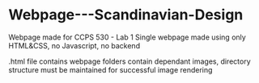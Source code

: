 # Webpage---Scandinavian-Design
 Webpage made for CCPS 530 - Lab 1
 Single webpage made using only HTML&CSS, no Javascript, no backend
 
.html file contains webpage
folders contain dependant images, directory structure must be maintained for successful image rendering
